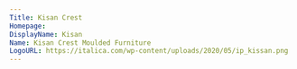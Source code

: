 ```yaml
---
Title: Kisan Crest 
Homepage:
DisplayName: Kisan
Name: Kisan Crest Moulded Furniture
LogoURL: https://italica.com/wp-content/uploads/2020/05/ip_kissan.png
---
```



